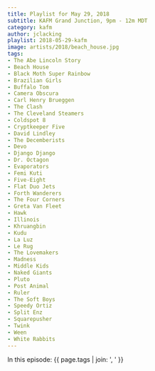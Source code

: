 ```yaml
---
title: Playlist for May 29, 2018
subtitle: KAFM Grand Junction, 9pm - 12m MDT
category: kafm
author: jclacking
playlist: 2018-05-29-kafm
image: artists/2018/beach_house.jpg
tags:
- The Abe Lincoln Story
- Beach House
- Black Moth Super Rainbow
- Brazilian Girls
- Buffalo Tom
- Camera Obscura
- Carl Henry Brueggen
- The Clash
- The Cleveland Steamers
- Coldspot 8
- Cryptkeeper Five
- David Lindley
- The Decemberists
- Devo
- Django Django
- Dr. Octagon
- Evaporators
- Femi Kuti
- Five-Eight
- Flat Duo Jets
- Forth Wanderers
- The Four Corners
- Greta Van Fleet
- Hawk
- Illinois
- Khruangbin
- Kudu
- La Luz
- Le Rug
- The Lovemakers
- Madness
- Middle Kids
- Naked Giants
- Pluto
- Post Animal
- Ruler
- The Soft Boys
- Speedy Ortiz
- Split Enz
- Squarepusher
- Twink
- Ween
- White Rabbits
---
```


In this episode: {{ page.tags | join: ', ' }}
